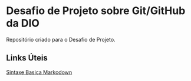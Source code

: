 # Desafio de Projeto sobre Git/GitHub da DIO
Repositório criado para o Desafio de Projeto.

## Links Úteis 
[Sintaxe Basica Markodown](https://www.markdownguide.org/basic-syntax/)
